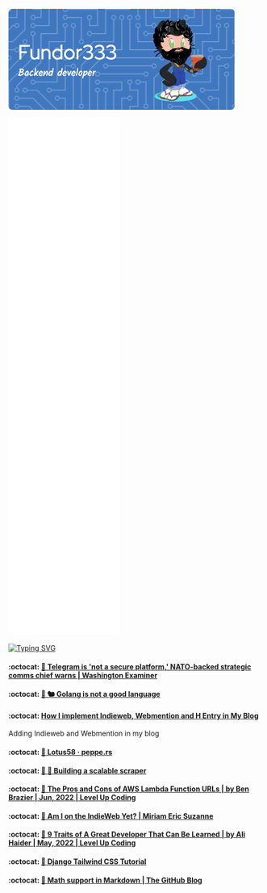 ![Header](./github-header-image.png)

![Metrics](/github-metrics.svg)

[![Typing SVG](https://readme-typing-svg.herokuapp.com?color=FF4137&lines=Some+of+my+posts)](https://git.io/typing-svg)
<!--START_SECTION:feed-->
#### :octocat: [🔖 Telegram is &#39;not a secure platform,&#39; NATO-backed strategic comms chief warns | Washington Examiner](https:&#x2F;&#x2F;fundor333.com&#x2F;social&#x2F;2022&#x2F;06&#x2F;20&#x2F;telegram-is-not-a-secure-platform-nato-backed-strategic-comms-chief-warns--washington-examiner&#x2F;) 

#### :octocat: [🔖 🐿 Golang is not a good language](https:&#x2F;&#x2F;fundor333.com&#x2F;social&#x2F;2022&#x2F;06&#x2F;20&#x2F;golang-is-not-a-good-language&#x2F;) 

#### :octocat: [How I implement Indieweb, Webmention and H Entry in My Blog](https:&#x2F;&#x2F;fundor333.com&#x2F;post&#x2F;2022&#x2F;indieweb-webmention-and-h-entry-in-my-blog&#x2F;) 
Adding Indieweb and Webmention in my blog
#### :octocat: [🔖 Lotus58 · peppe.rs](https:&#x2F;&#x2F;fundor333.com&#x2F;social&#x2F;2022&#x2F;06&#x2F;14&#x2F;lotus58--peppers&#x2F;) 

#### :octocat: [🔖 🔭 Building a scalable scraper](https:&#x2F;&#x2F;fundor333.com&#x2F;social&#x2F;2022&#x2F;06&#x2F;10&#x2F;building-a-scalable-scraper&#x2F;) 

#### :octocat: [🔖 The Pros and Cons of AWS Lambda Function URLs | by Ben Brazier | Jun, 2022 | Level Up Coding](https:&#x2F;&#x2F;fundor333.com&#x2F;social&#x2F;2022&#x2F;06&#x2F;08&#x2F;the-pros-and-cons-of-aws-lambda-function-urls--by-ben-brazier--jun-2022--level-up-coding&#x2F;) 

#### :octocat: [🔖 Am I on the IndieWeb Yet? | Miriam Eric Suzanne](https:&#x2F;&#x2F;fundor333.com&#x2F;social&#x2F;2022&#x2F;06&#x2F;06&#x2F;am-i-on-the-indieweb-yet--miriam-eric-suzanne&#x2F;) 

#### :octocat: [🔖 9 Traits of A Great Developer That Can Be Learned | by Ali Haider | May, 2022 | Level Up Coding](https:&#x2F;&#x2F;fundor333.com&#x2F;social&#x2F;2022&#x2F;05&#x2F;26&#x2F;9-traits-of-a-great-developer-that-can-be-learned--by-ali-haider--may-2022--level-up-coding&#x2F;) 

#### :octocat: [🔖 Django Tailwind CSS Tutorial](https:&#x2F;&#x2F;fundor333.com&#x2F;social&#x2F;2022&#x2F;05&#x2F;21&#x2F;django-tailwind-css-tutorial&#x2F;) 

#### :octocat: [🔖 Math support in Markdown | The GitHub Blog](https:&#x2F;&#x2F;fundor333.com&#x2F;social&#x2F;2022&#x2F;05&#x2F;19&#x2F;math-support-in-markdown--the-github-blog&#x2F;) 

<!--END_SECTION:feed-->
